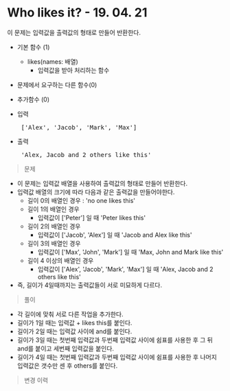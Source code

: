 # Who likes it? - 19. 04. 21

이 문제는 입력값을 출력값의 형태로 만들어 반환한다.

- 기본 함수 (1)
  - likes(names: 배열)
    - 입력값을 받아 처리하는 함수
- 문제에서 요구하는 다른 함수(0)
- 추가함수 (0)

- 입력
  <pre> ['Alex', 'Jacob', 'Mark', 'Max'] </pre>
 
- 출력
  <pre> 'Alex, Jacob and 2 others like this' </pre>

> 문제
  - 이 문제는 입력값 배열을 사용하여 출력값의 형태로 만들어 반환한다.
  - 입력값 배열의 크기에 따라 다음과 같은 출력값을 만들어야한다.
    - 길이 0의 배열인 경우 : 'no one likes this'
    - 길이 1의 배열인 경우
      - 입력값이 ['Peter'] 일 때 'Peter likes this'
    - 길이 2의 배열인 경우
      - 입력값이 ['Jacob', 'Alex'] 일 때 'Jacob and Alex like this'
    - 길이 3의 배열인 경우
      - 입력값이 ['Max', 'John', 'Mark'] 일 때 'Max, John and Mark like this'
    - 길이 4 이상의 배열인 경우
      - 입력값이 ['Alex', 'Jacob', 'Mark', 'Max'] 일 때 'Alex, Jacob and 2 others like this'
  - 즉, 길이가 4일때까지는 출력값들이 서로 미묘하게 다르다.

> 풀이
  - 각 길이에 맞춰 서로 다른 작업을 추가한다.
  - 길이가 1일 때는 입력값 + likes this를 붙인다.
  - 길이가 2일 때는 입력값 사이에 and를 붙인다.
  - 길이가 3일 때는 첫번째 입력값과 두번째 입력값 사이에 쉼표를 사용한 후 그 뒤 and를 붙이고 세번째 입력값을 붙인다.
  - 길이가 4일 때는 첫번째 입력값과 두번째 입력값 사이에 쉼표를 사용한 후 나머지 입력값은 갯수만 센 후 others를 붙인다.

>변경 이력
